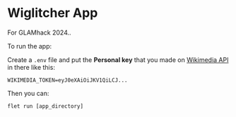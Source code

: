 # Wiglitcher App

For GLAMhack 2024..

To run the app:

Create a `.env` file and put the **Personal key** that you made on [Wikimedia API](https://api.wikimedia.org/wiki/Special:AppManagement) in there like this:

```
WIKIMEDIA_TOKEN=eyJ0eXAiOiJKV1QiLCJ...
```

Then you can:

```
flet run [app_directory]
```